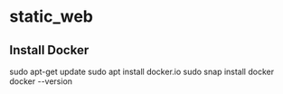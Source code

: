 # static_web

## Install Docker 
sudo apt-get update
sudo apt install docker.io
sudo snap install docker
docker --version
